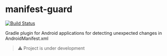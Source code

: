 # manifest-guard
[![Build Status](https://travis-ci.com/int02h/manifest-guard.svg?branch=master)](https://travis-ci.com/github/int02h/manifest-guard)

Gradle plugin for Android applications for detecting unexpected changes in AndroidManifest.xml

> :warning: Project is under development
